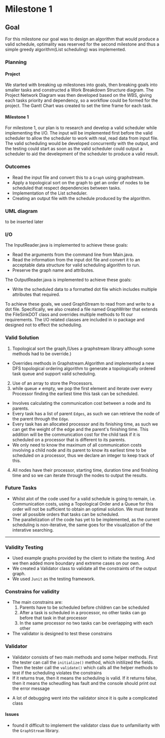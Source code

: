 # Milestone 1

## Goal
For this milestone our goal was to design an algorithm that would produce a valid schedule, optimality was reserved for the second milestone and thus a simple greedy algorithm(List scheduling) was implemented.

### Planning
#### Project
We started with breaking up milestones into goals, then breaking goals into smaller tasks and constructed a Work Breakdown Structure diagram. 
The Project Network Diagram was then developed based on the WBS, giving each tasks priority and dependency, so a workflow could be formed for the project.
The Gantt Chart was created to set the time frame for each task.

#### Milestone 1
For milestone 1, our plan is to research and develop a valid scheduler while implementing the I/O. The input will be implemented first before the valid scheduler to allow the scheduler to work with real, read data from input file. The valid scheduling would be developed concurrently with the output, and the testing could start as soon as the valid scheduler could output a scheduler to aid the develepment of the scheduler to produce a valid result.

### Outcomes
- Read the input file and convert this to a `Graph` using graphstream.
- Apply a topological sort on the graph to get an order of nodes to be scheduled that respect dependencies between tasks.
- Implementation of the List scheduler.
- Creating an output file with the schedule produced by the algorithm.

### UML diagram
to be inserted later

### I/O
The InputReader.java is implemented to achieve these goals:
- Read the arguments from the command line from Main.java. 
- Read the information from the input dot file and convert it to an acceptable data structure for valid scheduling algorithm to run.
- Preserve the graph name and attributes.

The OutputReader.java is implemented to achieve these goals:
- Write the scheduled data to a formatted dot file which includes multiple attributes that required.

To achieve these goals, we used GraphStream to read from and write to a dot file. Specifically, we also created a file named GraphWriter that extends the FileSinkDOT class and overrides multiple methods to fit our requirements. The I/O related classes are included in io package and designed not to effect the scheduling.




### Valid Solution
1. Topological sort the graph,(Uses a graphstream library although some methods had to be override.)
- Overrides methods in Graphstream.Algorithm and implemented a new DFS topological ordering algorithm to generate a topologically ordered task queue and support valid scheduling.
2. Use of an array to store the Processors.
3. while queue ≠ empty, we pop the first element and iterate over every Processor finding the earliest time this task can be scheduled.
- Involves calculating the communication cost between a node and its parents.
- Every task has a list of parent `Edges`, as such we can retrieve the node of the parent through the `Edge`.
- Every task has an allocated processor and its finishing time, as such we can get the weight of the edge and the parent's finishing time. This addition will be the communication cost for the child task if it is scheduled on a processor that is different to its parents.
- We only need to know the maximum of all communication costs involving a child node and its parent to know its earliest time to be scheduled on a processor, thus we declare an integer to keep track of this.
4. All nodes have their processor, starting time, duration time and finishing time and so we can iterate through the nodes to output the results.

### Future Tasks
- Whilst alot of the code used for a valid schedule is going to remain, i.e. Communication costs, using a Topological Order and a Queue for this order will not be sufficient to obtain an optimal solution. We must iterate over all possible orders that tasks can be scheduled.
- The parallelization of the code has yet to be implemented, as the current scheduling is non-iterative, the same goes for the visualization of the interative searching.

---
### Validity Testing
- Used example graphs provided by the client to initiate the testing. And we then added more boundary and extreme cases on our own.
- We created a Validator class to validate all the constraints of the output graph.
- We used `Junit` as the testing framework.


### Constrains for validity
- The main constrains are:
    1. Parents have to be scheduled before children can be scheduled
    2. After a task is scheduled in a processor, no other tasks can go before that task in that processor
    3. In the same processor no two tasks can be overlapping with each other
- The validator is designed to test these constrains

### Validator
- Validator consists of two main methods and some helper methods. First the tester can call the `initialize()` method, which initilized the fields.
- Then the tester call the `validate()`  which calls all the helper methods to test if the scheduling violates the constrains
- If it returns true, then it means the scheduling is valid. If it returns false, then it means the scheudling has fault and the console should print out the error message
* A lot of debugging went into the validator since it is quite a complicated class

#### Issues
- found it difficult to implement the validator class due to unfamiliarity with the `GraphStream` library.


